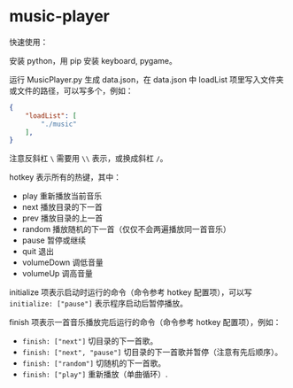 # music-player

快速使用：

安装 python，用 pip 安装 keyboard, pygame。

运行 MusicPlayer.py 生成 data.json，在 data.json 中 loadList 项里写入文件夹或文件的路径，可以写多个，例如：

```json
{
    "loadList": [
        "./music"
    ],
}
```

注意反斜杠 `\` 需要用 `\\` 表示，或换成斜杠 `/`。

hotkey 表示所有的热键，其中：

- play 重新播放当前音乐
- next 播放目录的下一首
- prev 播放目录的上一首
- random 播放随机的下一首（仅仅不会两遍播放同一首音乐）
- pause 暂停或继续
- quit 退出
- volumeDown 调低音量
- volumeUp 调高音量

initialize 项表示启动时运行的命令（命令参考 hotkey 配置项），可以写 `initialize: ["pause"]` 表示程序启动后暂停播放。

finish 项表示一首音乐播放完后运行的命令（命令参考 hotkey 配置项），例如：

- `finish: ["next"]` 切目录的下一首歌。
- `finish: ["next", "pause"]` 切目录的下一首歌并暂停（注意有先后顺序）。
- `finish: ["random"]` 切随机的下一首歌。
- `finish: ["play"]` 重新播放（单曲循环）.
